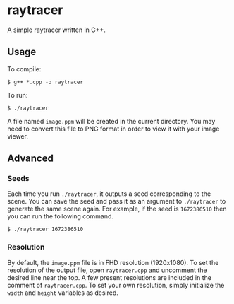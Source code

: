 # raytracer

A simple raytracer written in C++.

## Usage

To compile:
```
$ g++ *.cpp -o raytracer
```

To run:
```
$ ./raytracer
```
A file named `image.ppm` will be created in the current directory.
You may need to convert this file to PNG format in order to view it with your image viewer.

## Advanced

### Seeds
Each time you run `./raytracer`, it outputs a seed corresponding to the scene.
You can save the seed and pass it as an argument to `./raytracer` to generate the same scene again.
For example, if the seed is `1672386510` then you can run the following command.
```
$ ./raytracer 1672386510
```

### Resolution
By default, the `image.ppm` file is in FHD resolution (1920x1080).
To set the resolution of the output file, open `raytracer.cpp` and uncomment the desired line near the top.
A few present resolutions are included in the comment of `raytracer.cpp`.
To set your own resolution, simply initialize the `width` and `height` variables as desired.
